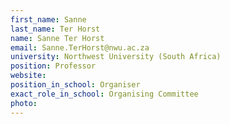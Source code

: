 ```yaml
---
first_name: Sanne
last_name: Ter Horst
name: Sanne Ter Horst
email: Sanne.TerHorst@nwu.ac.za
university: Northwest University (South Africa)
position: Professor
website: 
position_in_school: Organiser
exact_role_in_school: Organising Committee
photo: 
---
```


